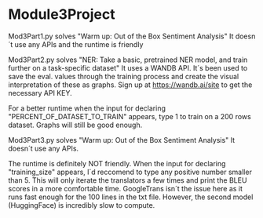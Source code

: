 # Module3Project

Mod3Part1.py solves "Warm up: Out of the Box Sentiment Analysis"
 It doesn´t use any APIs and the runtime is friendly
 
 
Mod3Part2.py solves "NER: Take a basic, pretrained NER model, and train further on a task-specific dataset"
 It uses a WANDB API. It´s been used to save the eval. values through the training process and create the visual interpretation of these as graphs.
 Sign up at https://wandb.ai/site to get the necessary API KEY.
 
 For a better runtime when the input for declaring "PERCENT_OF_DATASET_TO_TRAIN" appears, type 1 to train on a 200 rows dataset.
 Graphs will still be good enough.


Mod3Part3.py solves "Warm up: Out of the Box Sentiment Analysis"
 It doesn´t use any APIs.
 
 The runtime is definitely NOT friendly.
 When the input for declaring "training_size" appears, I´d reccomend to type any positive number smaller than 5.
 This will only iterate the translators a few times and print the BLEU scores in a more comfortable time.
 GoogleTrans isn´t the issue here as it runs fast enough for the 100 lines in the txt file. However, the second model (HuggingFace) is incredibly slow to compute.
 
